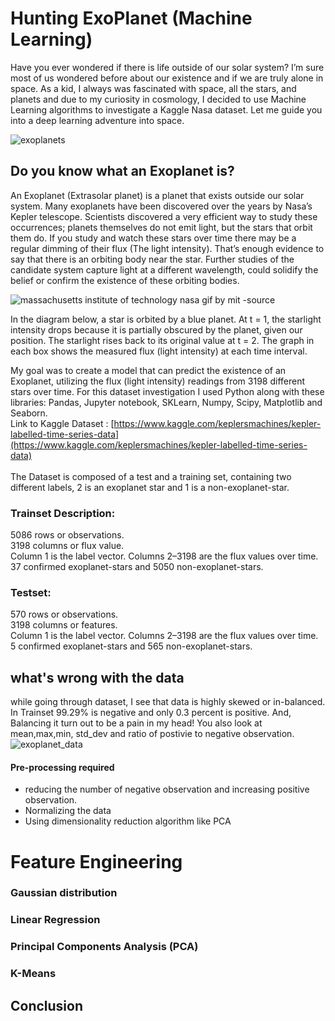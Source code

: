 # Hunting ExoPlanet (Machine Learning)

Have you ever wondered if there is life outside of our solar system? I’m sure most of us wondered before about our existence and if we are truly alone in space. As a kid, I always was fascinated with space, all the stars, and planets and due to my curiosity in cosmology, I decided to use Machine Learning algorithms to investigate a Kaggle Nasa dataset. Let me guide you into a deep learning adventure into space.

![exoplanets](http://www.astronomy.com/-/media/Images/News%20and%20Observing/News/2018/10/EuropaViewofJupiter.jpg?mw=1000&mh=800)


## Do you know what an Exoplanet is?
An Exoplanet (Extrasolar planet) is a planet that exists outside our solar system. Many exoplanets have been discovered over 
the years by Nasa’s Kepler telescope. Scientists discovered a very efficient way to study these occurrences; planets themselves
do not emit light, but the stars that orbit them do. If you study and watch these stars over time there may be a regular 
dimming of their flux (The light intensity). That’s enough evidence to say that there is an orbiting body near the star. 
Further studies of the candidate system capture light at a different wavelength, could solidify the belief or confirm the
existence of these orbiting bodies.

![massachusetts institute of technology nasa gif by mit -source](https://user-images.githubusercontent.com/24231101/38481477-e12cd234-3b7f-11e8-8ba7-0d81121fb937.gif)



In the diagram below, a star is orbited by a blue planet. At t = 1, the starlight intensity drops because it is partially 
obscured by the planet, given our position. The starlight rises back to its original value at t = 2. 
The graph in each box shows the measured flux (light intensity) at each time interval.



My goal was to create a model that can predict the existence of an Exoplanet, utilizing the flux (light intensity) readings from 3198 different stars over time. For this dataset investigation I used Python along with these libraries: Pandas, Jupyter notebook, SKLearn, Numpy, Scipy, Matplotlib and Seaborn.<br>
Link to Kaggle Dataset : [https://www.kaggle.com/keplersmachines/kepler-labelled-time-series-data](https://www.kaggle.com/keplersmachines/kepler-labelled-time-series-data)<br><br>
The Dataset is composed of a test and a training set, containing two different labels, 2 is an exoplanet star and 1 is a non-exoplanet-star.
### Trainset Description:
 5086 rows or observations.<br>
 3198 columns or flux value.<br>
 Column 1 is the label vector. Columns 2–3198 are the flux values over time.<br>
 37 confirmed exoplanet-stars and 5050 non-exoplanet-stars.<br>

### Testset:
570 rows or observations.<br>
3198 columns or features.<br>
Column 1 is the label vector. Columns 2–3198 are the flux values over time.<br>
5 confirmed exoplanet-stars and 565 non-exoplanet-stars.<br>


## what's wrong with the data
while going through dataset, I see that data is highly skewed or in-balanced. In Trainset 99.29% is negative and only 0.3 percent is positive. And, Balancing it turn out to be a pain in my head!
You also look at mean,max,min, std_dev and ratio of postivie to negative observation.<br>
![exoplanet_data](https://raw.githubusercontent.com/siddharthzs654/HuntExoPlanet/master/exo_mean.png)
<br>
#### Pre-processing required
 * reducing the number of negative observation and increasing positive observation.
 * Normalizing the data
 * Using dimensionality reduction algorithm like PCA
 
# Feature Engineering

### Gaussian distribution



### Linear Regression


### Principal Components Analysis (PCA)



### K-Means


## Conclusion



